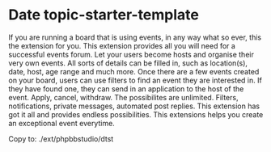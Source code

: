 # Date topic-starter-template

If you are running a board that is using events, in any way what so ever, this the extension for you. This extension provides all you will need for a successful events forum. Let your users become hosts and organise their very own events. All sorts of details can be filled in, such as location(s), date, host, age range and much more. Once there are a few events created on your board, users can use filters to find an event they are interested in. If they have found one, they can send in an application to the host of the event. Apply, cancel, withdraw. The possibilites are unlimited. Filters, notifications, private messages, automated post replies. This extension has got it all and provides endless possibilities. This extensions helps you create an exceptional event everytime.

Copy to: ./ext/phpbbstudio/dtst

